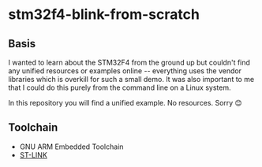 # stm32f4-blink-from-scratch

## Basis
I wanted to learn about the STM32F4 from the ground up but couldn't find any unified resources or examples online -- everything uses the vendor libraries which is overkill for such a small demo. It was also important to me that I could do this purely from the command line on a Linux system.

In this repository you will find a unified example. No resources. Sorry :blush:

## Toolchain
* GNU ARM Embedded Toolchain
* [ST-LINK](https://github.com/texane/stlink)
